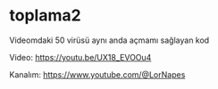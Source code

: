# toplama2
Videomdaki 50 virüsü aynı anda açmamı sağlayan kod

Video: https://youtu.be/UX18_EVOOu4

Kanalım: https://www.youtube.com/@LorNapes
